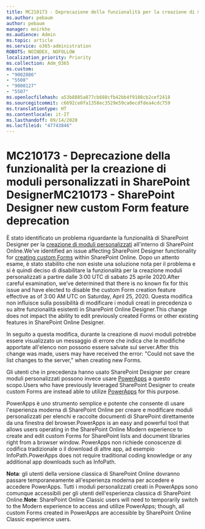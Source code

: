 ```yaml
---
title: MC210173 - Deprecazione della funzionalità per la creazione di moduli personalizzati in SharePoint Designer
ms.author: pebaum
author: pebaum
manager: mnirkhe
ms.audience: Admin
ms.topic: article
ms.service: o365-administration
ROBOTS: NOINDEX, NOFOLLOW
localization_priority: Priority
ms.collection: Adm_O365
ms.custom:
- "9002886"
- "5508"
- "9000127"
- "5507"
ms.openlocfilehash: a53b8885a877cb688cfb42bb4f9108cb2cef2418
ms.sourcegitcommit: c6692ce0fa1358ec3529e59ca0ecdfdea4cdc759
ms.translationtype: HT
ms.contentlocale: it-IT
ms.lasthandoff: 09/14/2020
ms.locfileid: "47743846"
---
```

# <a name="mc210173---sharepoint-designer-new-custom-form-feature-deprecation"></a><span data-ttu-id="e4e20-102">MC210173 - Deprecazione della funzionalità per la creazione di moduli personalizzati in SharePoint Designer</span><span class="sxs-lookup"><span data-stu-id="e4e20-102">MC210173 - SharePoint Designer new custom Form feature deprecation</span></span>

<span data-ttu-id="e4e20-103">È stato identificato un problema riguardante la funzionalità di SharePoint Designer per la [creazione di moduli personalizzati](https://support.microsoft.com/en-us/office/create-a-custom-list-form-using-sharepoint-designer-917d8fdb-ee00-4441-adb3-a94612d1d105?ui=en-us&rs=en-us&ad=us#bm2) all'interno di SharePoint Online.</span><span class="sxs-lookup"><span data-stu-id="e4e20-103">We’ve identified an issue affecting SharePoint Designer functionality for [creating custom Forms](https://support.microsoft.com/en-us/office/create-a-custom-list-form-using-sharepoint-designer-917d8fdb-ee00-4441-adb3-a94612d1d105?ui=en-us&rs=en-us&ad=us#bm2) within SharePoint Online.</span></span> <span data-ttu-id="e4e20-104">Dopo un attento esame, è stato stabilito che non esiste una soluzione nota per il problema e si è quindi deciso di disabilitare la funzionalità per la creazione moduli personalizzati a partire dalle 3:00 UTC di sabato 25 aprile 2020.</span><span class="sxs-lookup"><span data-stu-id="e4e20-104">After careful examination, we’ve determined that there is no known fix for this issue and have elected to disable the custom Form creation feature effective as of 3:00 AM UTC on Saturday, April 25, 2020.</span></span> <span data-ttu-id="e4e20-105">Questa modifica non influisce sulla possibilità di modificare i moduli creati in precedenza o su altre funzionalità esistenti in SharePoint Online Designer.</span><span class="sxs-lookup"><span data-stu-id="e4e20-105">This change does not impact the ability to edit previously created Forms or other existing features in SharePoint Online Designer.</span></span>

<span data-ttu-id="e4e20-106">In seguito a questa modifica, durante la creazione di nuovi moduli potrebbe essere visualizzato un messaggio di errore che indica che le modifiche apportate all'elenco non possono essere salvate sul server.</span><span class="sxs-lookup"><span data-stu-id="e4e20-106">After this change was made, users may have received the error: "Could not save the list changes to the server," when creating new Forms.</span></span>

<span data-ttu-id="e4e20-107">Gli utenti che in precedenza hanno usato SharePoint Designer per creare moduli personalizzati possono invece usare [PowerApps](https://docs.microsoft.com/powerapps/maker/canvas-apps/customize-list-form) a questo scopo.</span><span class="sxs-lookup"><span data-stu-id="e4e20-107">Users who have previously leveraged SharePoint Designer to create custom Forms are instead able to utilize [PowerApps](https://docs.microsoft.com/powerapps/maker/canvas-apps/customize-list-form) for this purpose.</span></span>

<span data-ttu-id="e4e20-108">PowerApps è uno strumento semplice e potente che consente di usare l'esperienza moderna di SharePoint Online per creare e modificare moduli personalizzati per elenchi e raccolte documenti di SharePoint direttamente da una finestra del browser.</span><span class="sxs-lookup"><span data-stu-id="e4e20-108">PowerApps is an easy and powerful tool that allows users operating in the SharePoint Online Modern experience to create and edit custom Forms for SharePoint lists and document libraries right from a browser window.</span></span> <span data-ttu-id="e4e20-109">PowerApps non richiede conoscenze di codifica tradizionale o il download di altre app, ad esempio InfoPath.</span><span class="sxs-lookup"><span data-stu-id="e4e20-109">PowerApps does not require traditional coding knowledge or any additional app downloads such as InfoPath.</span></span>

<span data-ttu-id="e4e20-110">**Nota**: gli utenti della versione classica di SharePoint Online dovranno passare temporaneamente all'esperienza moderna per accedere e accedere PowerApps. Tutti i moduli personalizzati creati in PowerApps sono comunque accessibili per gli utenti dell'esperienza classica di SharePoint Online.</span><span class="sxs-lookup"><span data-stu-id="e4e20-110">**Note**: SharePoint Online Classic users will need to temporarily switch to the Modern experience to access and utilize PowerApps; though, all custom Forms created in PowerApps are accessible by SharePoint Online Classic experience users.</span></span>

